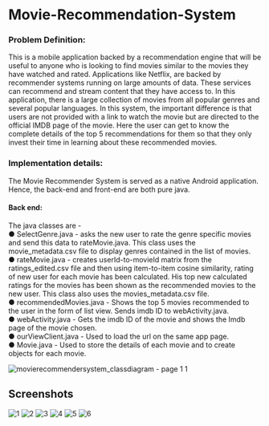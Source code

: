# Movie-Recommendation-System
### Problem Definition:
This is a mobile application backed by a recommendation engine that will be useful to anyone who is looking to find movies similar to the movies they have watched and rated. Applications like Netflix, are backed by recommender systems running on large amounts of data. These services can recommend and stream content that they have access to.
In this application, there is a large collection of movies from all popular genres and several popular languages. In this system, the important difference is that users are not provided with a link to watch the movie but are directed to the official IMDB page of the movie. Here the user can get to know the complete details of the top 5 recommendations for them so that they only invest their time in learning about these recommended movies.

### Implementation details:

The Movie Recommender System is served as a native Android application. Hence, the back-end and front-end are both pure java.

#### Back end:
The java classes are -<br />
● SelectGenre.java - asks the new user to rate the genre specific movies and send this data to rateMovie.java. This class uses the movie_metadata.csv file to display genres contained in the list of movies.<br />
● rateMovie.java - creates userId-to-movieId matrix from the ratings_edited.csv file
and then using item-to-item cosine similarity, rating of new user for each movie has been calculated. His top new calculated ratings for the movies has been shown as the recommended movies to the new user. This class also uses the movies_metadata.csv file.<br />
● recommendedMovies.java - Shows the top 5 movies recommended to the user in the form of list view. Sends imdb ID to webActivity.java.<br />
● webActivity.java - Gets the imdb ID of the movie and shows the Imdb page of the movie chosen.<br />
● ourViewClient.java - Used to load the url on the same app page.<br />
● Movie.java - Used to store the details of each movie and to create objects for
each movie.<br />

![movierecommendersystem_classdiagram - page 1 1](https://user-images.githubusercontent.com/34748358/40587987-cfc2074e-61a4-11e8-9ac5-d32b989b68a3.png)

## Screenshots <br />
![1](https://user-images.githubusercontent.com/34748358/40590040-47939532-61c6-11e8-897c-97b4df36db43.png)
![2](https://user-images.githubusercontent.com/34748358/40590041-47a19664-61c6-11e8-901b-ec4c8b3f2446.png)
![3](https://user-images.githubusercontent.com/34748358/40590042-47b2987e-61c6-11e8-9cc1-0a44c39b3f81.png)
![4](https://user-images.githubusercontent.com/34748358/40590043-47c3deae-61c6-11e8-887c-a6813dd79a7c.png)
![5](https://user-images.githubusercontent.com/34748358/40590044-47d3dd7c-61c6-11e8-8ed8-807fcfedd326.png)
![6](https://user-images.githubusercontent.com/34748358/40590045-47ece20e-61c6-11e8-95d5-b81348d7ed1d.png)
